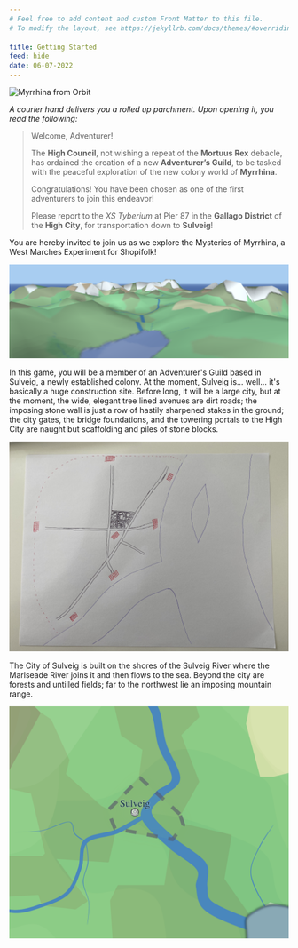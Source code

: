```yaml
---
# Feel free to add content and custom Front Matter to this file.
# To modify the layout, see https://jekyllrb.com/docs/themes/#overriding-theme-defaults

title: Getting Started
feed: hide
date: 06-07-2022
---
```


![Myrrhina from Orbit](assets/img/myrrhina-orbit.gif)

_A courier hand delivers you a rolled up parchment. Upon opening it, you read the following:_

> Welcome, Adventurer!
> 
> The **High Council**, not wishing a repeat of the **Mortuus Rex** debacle, has ordained the creation of a new **Adventurer’s Guild**, to be tasked with the peaceful exploration of the new colony world of **Myrrhina**.
> 
> Congratulations! You have been chosen as one of the first adventurers to join this endeavor!
> 
> Please report to the _XS Tyberium_ at Pier 87 in the **Gallago District** of the **High City**, for transportation down to **Sulveig**!

You are hereby invited to join us as we explore the Mysteries of Myrrhina, a West Marches Experiment for Shopifolk!

![Sulveig Region](assets/img/sulveig-region-3d.png)

In this game, you will be a member of an Adventurer's Guild based in Sulveig, a newly established colony. At the moment, Sulveig is... well... it's basically a huge construction site. Before long, it will be a large city, but at the moment, the wide, elegant tree lined avenues are dirt roads; the imposing stone wall is just a row of hastily sharpened stakes in the ground; the city gates, the bridge foundations, and the towering portals to the High City are naught but scaffolding and piles of stone blocks.

![Sulveig City](assets/img/sulveig-city-500-03-01.jpeg)

The City of Sulveig is built on the shores of the Sulveig River where the Marlseade River joins it and then flows to the sea. Beyond the city are forests and untilled fields; far to the northwest lie an imposing mountain range.

![Sulveig Region](assets/img/sulveig-region-500-03-01.png)